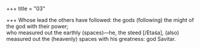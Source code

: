 +++
title = "03"

+++
Whose lead the others have followed: the gods (following) the might of  the god with their power;  
who measured out the earthly (spaces)—he, the steed [/Etaśa], (also)  measured out the (heavenly) spaces with his greatness: god Savitar.  